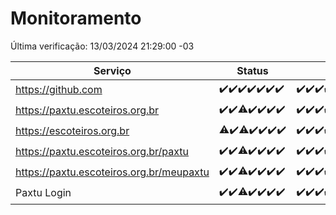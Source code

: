 # Monitoramento

Última verificação: 13/03/2024 21:29:00 -03

|Serviço|Status|Últimas 24h|
|---|---|---|
|https://github.com|<span title="2024-03-06: OK=24">✔️</span><span title="2024-03-07: OK=24">✔️</span><span title="2024-03-08: OK=24">✔️</span><span title="2024-03-09: OK=24">✔️</span><span title="2024-03-10: OK=24">✔️</span><span title="2024-03-11: OK=24">✔️</span><span title="2024-03-12: OK=24">✔️</span>|<span title="12/03/2024 21:29:00 -03 : 200">✔️</span><span title="12/03/2024 22:41:00 -03 : 200">✔️</span><span title="12/03/2024 23:15:00 -03 : 200">✔️</span><span title="13/03/2024 00:08:00 -03 : 200">✔️</span><span title="13/03/2024 01:07:00 -03 : 200">✔️</span><span title="13/03/2024 02:07:00 -03 : 200">✔️</span><span title="13/03/2024 03:08:00 -03 : 200">✔️</span><span title="13/03/2024 04:05:00 -03 : 200">✔️</span><span title="13/03/2024 05:08:00 -03 : 200">✔️</span><span title="13/03/2024 06:07:00 -03 : 200">✔️</span><span title="13/03/2024 07:06:00 -03 : 200">✔️</span><span title="13/03/2024 08:07:00 -03 : 200">✔️</span><span title="13/03/2024 09:11:00 -03 : 200">✔️</span><span title="13/03/2024 10:05:00 -03 : 200">✔️</span><span title="13/03/2024 11:06:00 -03 : 200">✔️</span><span title="13/03/2024 14:06:00 -03 : 200">✔️</span><span title="13/03/2024 15:07:00 -03 : 200">✔️</span><span title="13/03/2024 16:03:00 -03 : 200">✔️</span><span title="13/03/2024 17:06:00 -03 : 200">✔️</span><span title="13/03/2024 18:04:00 -03 : 200">✔️</span><span title="13/03/2024 19:05:00 -03 : 200">✔️</span><span title="13/03/2024 20:06:00 -03 : 200">✔️</span><span title="13/03/2024 21:29:00 -03 : 200">✔️</span>|
|https://paxtu.escoteiros.org.br|<span title="2024-03-06: OK=24">✔️</span><span title="2024-03-07: OK=24">✔️</span><span title="2024-03-08: OK=23, Falhas=1">⚠️</span><span title="2024-03-09: OK=24">✔️</span><span title="2024-03-10: OK=24">✔️</span><span title="2024-03-11: OK=24">✔️</span><span title="2024-03-12: OK=24">✔️</span>|<span title="12/03/2024 21:29:00 -03 : 200">✔️</span><span title="12/03/2024 22:41:00 -03 : 200">✔️</span><span title="12/03/2024 23:15:00 -03 : 200">✔️</span><span title="13/03/2024 00:08:00 -03 : 200">✔️</span><span title="13/03/2024 01:07:00 -03 : 200">✔️</span><span title="13/03/2024 02:07:00 -03 : 200">✔️</span><span title="13/03/2024 03:08:00 -03 : 200">✔️</span><span title="13/03/2024 04:05:00 -03 : 200">✔️</span><span title="13/03/2024 05:08:00 -03 : 200">✔️</span><span title="13/03/2024 06:07:00 -03 : 200">✔️</span><span title="13/03/2024 07:06:00 -03 : 200">✔️</span><span title="13/03/2024 08:07:00 -03 : 200">✔️</span><span title="13/03/2024 09:11:00 -03 : 200">✔️</span><span title="13/03/2024 10:05:00 -03 : 200">✔️</span><span title="13/03/2024 11:06:00 -03 : 200">✔️</span><span title="13/03/2024 14:06:00 -03 : 200">✔️</span><span title="13/03/2024 15:07:00 -03 : 200">✔️</span><span title="13/03/2024 16:03:00 -03 : 200">✔️</span><span title="13/03/2024 17:06:00 -03 : 200">✔️</span><span title="13/03/2024 18:04:00 -03 : 200">✔️</span><span title="13/03/2024 19:05:00 -03 : 200">✔️</span><span title="13/03/2024 20:06:00 -03 : 200">✔️</span><span title="13/03/2024 21:29:00 -03 : 200">✔️</span>|
|https://escoteiros.org.br|<span title="2024-03-06: OK=23, Falhas=1">⚠️</span><span title="2024-03-07: OK=24">✔️</span><span title="2024-03-08: OK=23, Falhas=1">⚠️</span><span title="2024-03-09: OK=24">✔️</span><span title="2024-03-10: OK=24">✔️</span><span title="2024-03-11: OK=24">✔️</span><span title="2024-03-12: OK=24">✔️</span>|<span title="12/03/2024 21:29:00 -03 : 200">✔️</span><span title="12/03/2024 22:41:00 -03 : 200">✔️</span><span title="12/03/2024 23:15:00 -03 : 200">✔️</span><span title="13/03/2024 00:08:00 -03 : 200">✔️</span><span title="13/03/2024 01:07:00 -03 : 200">✔️</span><span title="13/03/2024 02:07:00 -03 : 200">✔️</span><span title="13/03/2024 03:08:00 -03 : 200">✔️</span><span title="13/03/2024 04:05:00 -03 : 200">✔️</span><span title="13/03/2024 05:08:00 -03 : 200">✔️</span><span title="13/03/2024 06:07:00 -03 : 200">✔️</span><span title="13/03/2024 07:06:00 -03 : 200">✔️</span><span title="13/03/2024 08:07:00 -03 : 200">✔️</span><span title="13/03/2024 09:11:00 -03 : 200">✔️</span><span title="13/03/2024 10:05:00 -03 : 200">✔️</span><span title="13/03/2024 11:06:00 -03 : 200">✔️</span><span title="13/03/2024 14:06:00 -03 : 200">✔️</span><span title="13/03/2024 15:07:00 -03 : 200">✔️</span><span title="13/03/2024 16:03:00 -03 : 200">✔️</span><span title="13/03/2024 17:06:00 -03 : 200">✔️</span><span title="13/03/2024 18:04:00 -03 : 200">✔️</span><span title="13/03/2024 19:05:00 -03 : 200">✔️</span><span title="13/03/2024 20:06:00 -03 : 200">✔️</span><span title="13/03/2024 21:29:00 -03 : 200">✔️</span>|
|https://paxtu.escoteiros.org.br/paxtu|<span title="2024-03-06: OK=24">✔️</span><span title="2024-03-07: OK=24">✔️</span><span title="2024-03-08: OK=23, Falhas=1">⚠️</span><span title="2024-03-09: OK=24">✔️</span><span title="2024-03-10: OK=24">✔️</span><span title="2024-03-11: OK=24">✔️</span><span title="2024-03-12: OK=24">✔️</span>|<span title="12/03/2024 21:29:00 -03 : 200">✔️</span><span title="12/03/2024 22:41:00 -03 : 200">✔️</span><span title="12/03/2024 23:15:00 -03 : 200">✔️</span><span title="13/03/2024 00:08:00 -03 : 200">✔️</span><span title="13/03/2024 01:07:00 -03 : 200">✔️</span><span title="13/03/2024 02:07:00 -03 : 200">✔️</span><span title="13/03/2024 03:08:00 -03 : 200">✔️</span><span title="13/03/2024 04:05:00 -03 : 200">✔️</span><span title="13/03/2024 05:08:00 -03 : 200">✔️</span><span title="13/03/2024 06:07:00 -03 : 200">✔️</span><span title="13/03/2024 07:06:00 -03 : 200">✔️</span><span title="13/03/2024 08:07:00 -03 : 200">✔️</span><span title="13/03/2024 09:11:00 -03 : 200">✔️</span><span title="13/03/2024 10:05:00 -03 : 200">✔️</span><span title="13/03/2024 11:06:00 -03 : 200">✔️</span><span title="13/03/2024 14:06:00 -03 : 200">✔️</span><span title="13/03/2024 15:07:00 -03 : 200">✔️</span><span title="13/03/2024 16:03:00 -03 : 200">✔️</span><span title="13/03/2024 17:06:00 -03 : 200">✔️</span><span title="13/03/2024 18:04:00 -03 : 200">✔️</span><span title="13/03/2024 19:05:00 -03 : 200">✔️</span><span title="13/03/2024 20:06:00 -03 : 200">✔️</span><span title="13/03/2024 21:29:00 -03 : 200">✔️</span>|
|https://paxtu.escoteiros.org.br/meupaxtu|<span title="2024-03-06: OK=24">✔️</span><span title="2024-03-07: OK=24">✔️</span><span title="2024-03-08: OK=23, Falhas=1">⚠️</span><span title="2024-03-09: OK=24">✔️</span><span title="2024-03-10: OK=24">✔️</span><span title="2024-03-11: OK=24">✔️</span><span title="2024-03-12: OK=24">✔️</span>|<span title="12/03/2024 21:29:00 -03 : 200">✔️</span><span title="12/03/2024 22:41:00 -03 : 200">✔️</span><span title="12/03/2024 23:15:00 -03 : 200">✔️</span><span title="13/03/2024 00:08:00 -03 : 200">✔️</span><span title="13/03/2024 01:07:00 -03 : 200">✔️</span><span title="13/03/2024 02:07:00 -03 : 200">✔️</span><span title="13/03/2024 03:08:00 -03 : 200">✔️</span><span title="13/03/2024 04:05:00 -03 : 200">✔️</span><span title="13/03/2024 05:08:00 -03 : 200">✔️</span><span title="13/03/2024 06:07:00 -03 : 200">✔️</span><span title="13/03/2024 07:06:00 -03 : 200">✔️</span><span title="13/03/2024 08:07:00 -03 : 200">✔️</span><span title="13/03/2024 09:11:00 -03 : 200">✔️</span><span title="13/03/2024 10:05:00 -03 : 200">✔️</span><span title="13/03/2024 11:06:00 -03 : 200">✔️</span><span title="13/03/2024 14:06:00 -03 : 200">✔️</span><span title="13/03/2024 15:07:00 -03 : 200">✔️</span><span title="13/03/2024 16:03:00 -03 : 200">✔️</span><span title="13/03/2024 17:06:00 -03 : 200">✔️</span><span title="13/03/2024 18:04:00 -03 : 200">✔️</span><span title="13/03/2024 19:05:00 -03 : 200">✔️</span><span title="13/03/2024 20:06:00 -03 : 200">✔️</span><span title="13/03/2024 21:29:00 -03 : 200">✔️</span>|
|Paxtu Login|<span title="2024-03-06: OK=24">✔️</span><span title="2024-03-07: OK=24">✔️</span><span title="2024-03-08: OK=23, Falhas=1">⚠️</span><span title="2024-03-09: OK=24">✔️</span><span title="2024-03-10: OK=24">✔️</span><span title="2024-03-11: OK=24">✔️</span><span title="2024-03-12: OK=24">✔️</span>|<span title="12/03/2024 21:29:00 -03 : 200">✔️</span><span title="12/03/2024 22:41:00 -03 : 200">✔️</span><span title="12/03/2024 23:15:00 -03 : 200">✔️</span><span title="13/03/2024 00:08:00 -03 : 200">✔️</span><span title="13/03/2024 01:07:00 -03 : 200">✔️</span><span title="13/03/2024 02:07:00 -03 : 200">✔️</span><span title="13/03/2024 03:08:00 -03 : 200">✔️</span><span title="13/03/2024 04:05:00 -03 : 200">✔️</span><span title="13/03/2024 05:08:00 -03 : 200">✔️</span><span title="13/03/2024 06:07:00 -03 : 200">✔️</span><span title="13/03/2024 07:06:00 -03 : 200">✔️</span><span title="13/03/2024 08:07:00 -03 : 200">✔️</span><span title="13/03/2024 09:11:00 -03 : 200">✔️</span><span title="13/03/2024 10:05:00 -03 : 200">✔️</span><span title="13/03/2024 11:06:00 -03 : 200">✔️</span><span title="13/03/2024 14:06:00 -03 : 200">✔️</span><span title="13/03/2024 15:07:00 -03 : 200">✔️</span><span title="13/03/2024 16:03:00 -03 : 200">✔️</span><span title="13/03/2024 17:06:00 -03 : 200">✔️</span><span title="13/03/2024 18:04:00 -03 : 200">✔️</span><span title="13/03/2024 19:05:00 -03 : 200">✔️</span><span title="13/03/2024 20:06:00 -03 : 200">✔️</span><span title="13/03/2024 21:29:00 -03 : 200">✔️</span>|
